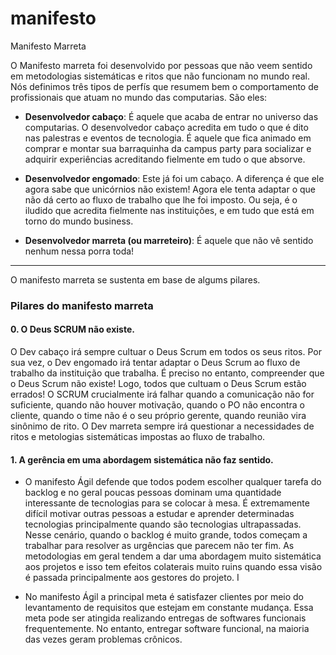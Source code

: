 # manifesto
Manifesto Marreta

O Manifesto marreta foi desenvolvido por pessoas que não veem sentido em metodologias sistemáticas e ritos que não funcionam no mundo real. Nós definimos três tipos de perfís que resumem bem o comportamento de profissionais que atuam no mundo das computarias. São eles:

* **Desenvolvedor cabaço**: É aquele que acaba de entrar no universo das computarias. O desenvolvedor cabaço acredita em tudo o que é dito nas palestras e eventos de tecnologia. É aquele que fica animado em comprar e montar sua barraquinha da campus party para socializar e adquirir experiências acreditando fielmente em tudo o que absorve.

* **Desenvolvedor engomado**: Este já foi um cabaço. A diferença é que ele agora sabe que unicórnios não existem! Agora ele tenta adaptar o que não dá certo ao fluxo de trabalho que lhe foi imposto. Ou seja, é o iludido que acredita fielmente nas instituições, e em tudo que está em torno do mundo business.

* **Desenvolvedor marreta (ou marreteiro)**: É aquele que não vê sentido nenhum nessa porra toda!

---

O manifesto marreta se sustenta em base de algums pilares.

### Pilares do manifesto marreta

#### 0. O Deus SCRUM não existe. 
O Dev cabaço irá sempre cultuar o Deus Scrum em todos os seus ritos. Por sua vez, o Dev engomado irá tentar adaptar o Deus Scrum ao fluxo de trabalho da instituição que trabalha. É preciso no entanto, compreender que o Deus Scrum não existe! Logo, todos que cultuam o Deus Scrum estão errados! O SCRUM crucialmente irá falhar quando a comunicação não for suficiente, quando não houver motivação, quando o PO não encontra o cliente, quando o time não é o seu próprio gerente, quando reunião vira sinônimo de rito. O Dev marreta sempre irá questionar a necessidades de ritos e metologias sistemáticas impostas ao fluxo de trabalho.
  
#### 1. A gerência em uma abordagem sistemática não faz sentido.
* O manifesto Ágil defende que todos podem escolher qualquer tarefa do backlog e no geral poucas pessoas dominam uma quantidade interessante de tecnologias para se colocar à mesa. É extremamente difícil motivar outras pessoas a estudar e aprender determinadas tecnologias principalmente quando são tecnologias ultrapassadas. Nesse cenário, quando o backlog é muito grande, todos começam a trabalhar para resolver as urgências que parecem não ter fim. As metodologias em geral tendem a dar uma abordagem muito sistemática aos projetos e isso tem efeitos colaterais muito ruins quando essa visão é passada principalmente aos gestores do projeto. I

* No manifesto Ágil a principal meta é satisfazer clientes por meio do levantamento de requisitos que estejam em constante mudança. Essa meta pode ser atingida realizando entregas de softwares funcionais frequentemente. No entanto, entregar software funcional, na maioria das vezes geram problemas crônicos.
 
 
